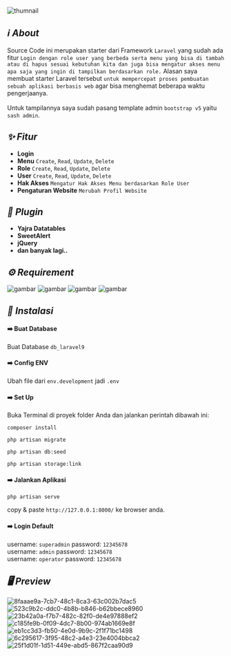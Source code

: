![thumnail](https://user-images.githubusercontent.com/47371845/201010759-6eb0901a-8490-43f1-8b6a-772b39965a3e.png)

## *:information_source: About*
Source Code ini merupakan starter dari Framework `Laravel` yang sudah ada fitur `Login dengan role user yang berbeda serta menu yang bisa di tambah atau di hapus sesuai kebutuhan kita dan juga bisa mengatur akses menu apa saja yang ingin di tampilkan berdasarkan role.` Alasan saya membuat starter Laravel tersebut `untuk mempercepat proses pembuatan sebuah aplikasi berbasis web` agar bisa menghemat beberapa waktu pengerjaanya.
<br><br>
Untuk tampilannya saya sudah pasang template admin `bootstrap v5` yaitu `sash admin`.

## *:sparkles: Fitur*
* **Login**
* **Menu** `Create`, `Read`, `Update`, `Delete`
* **Role** `Create`, `Read`, `Update`, `Delete`
* **User** `Create`, `Read`, `Update`, `Delete`
* **Hak Akses** `Mengatur Hak Akses Menu berdasarkan Role User`
* **Pengaturan Website** `Merubah Profil Website`

## *:electric_plug: Plugin*
* **Yajra Datatables**
* **SweetAlert**
* **jQuery**
* **dan banyak lagi..**

## *:gear: Requirement*
<p>
<img alt="gambar" src="https://img.shields.io/badge/PHP%20-%5E8.1-green"/>
<img alt="gambar" src="https://img.shields.io/badge/Node JS%20-%5E16.14.0-green"/>
<img alt="gambar" src="https://img.shields.io/badge/Npm%20-%5E8.3.1-green"/>
<img alt="gambar" src="https://img.shields.io/badge/Composer%20-%5E2.3.9-green"/>
</p>

## *:rocket: Instalasi*
#### :arrow_right: Buat Database
Buat Database `db_laravel9`
#### :arrow_right: Config ENV
Ubah file dari `env.development` jadi `.env`
#### :arrow_right: Set Up
Buka Terminal di proyek folder Anda dan jalankan perintah dibawah ini:
```
composer install
```
```
php artisan migrate
```
```
php artisan db:seed
```
```
php artisan storage:link
```
#### :arrow_right: Jalankan Aplikasi
```
php artisan serve
```
copy & paste `http://127.0.0.1:8000/` ke browser anda.

#### :arrow_right: Login Default
username: `superadmin` password: `12345678`
<br>
username: `admin` password: `12345678`
<br>
username: `operator` password: `12345678`

## *:desktop_computer: Preview*
![8faaae9a-7cb7-48c1-8ca3-63c002b7dac5](https://user-images.githubusercontent.com/47371845/201025225-e6f8b42a-77bc-4e5f-98f2-0a696c324a95.png)
![523c9b2c-ddc0-4b8b-b846-b62bbece8960](https://user-images.githubusercontent.com/47371845/201025361-414bfa9f-8d81-4b03-ac89-4ca219d3a1c2.png)
![23b42a0a-f7b7-482c-82f0-de4e97888ef2](https://user-images.githubusercontent.com/47371845/201025389-97b6fe2d-b9e9-4118-81dd-d10d6ef4b907.png)
![c185fe9b-0f09-4dc7-8b00-974ab1669e8f](https://user-images.githubusercontent.com/47371845/201039495-82057085-2d23-4f9d-a28a-543dc157a22b.png)
![eb1cc3d3-fb50-4e0d-9b9c-2f1f71bc1498](https://user-images.githubusercontent.com/47371845/201039765-1dbc393e-967e-4ad5-ae15-26442615c684.png)
![6c295617-3f95-48c2-a4e3-23e4004bbca2](https://user-images.githubusercontent.com/47371845/201025421-1df22394-b8e2-49c6-bdb7-44b210b84973.png)
![25f1d01f-1d51-449e-abd5-867f2caa90d9](https://user-images.githubusercontent.com/47371845/201040120-6122d7fe-892c-41b5-a595-19eea447f7ec.png)


